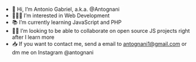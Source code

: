 - 👋 Hi, I’m Antonio Gabriel, a.k.a. @Antognani
- 👨🏻‍💻 I’m interested in Web Development 
- 📚 I’m currently learning JavaScript and PHP 
- 🤝🏻 I’m looking to be able to collaborate on open source JS projects right after I learn more
- 📥 If you want to contact me, send a email to <antognani1@gmail.com> or dm me on Instagram @antognani

<!---
Antognani/Antognani is a ✨ special ✨ repository because its `README.md` (this file) appears on your GitHub profile.
You can click the Preview link to take a look at your changes.
--->
